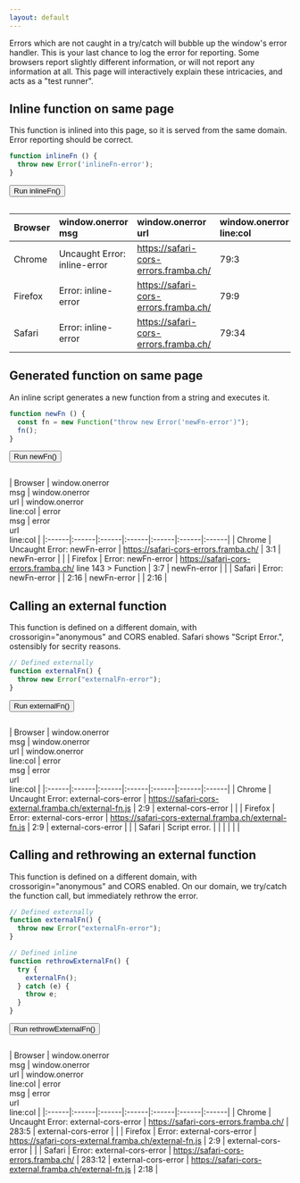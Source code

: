 ```yaml
---
layout: default
---
```


<script type="text/javascript">
const originalOnError = window.onerror;
function setupRunner(name, fn) {
  const testRunner = document.querySelector('[data-run='+name+']');
  const testOutput = document.querySelector('[data-output='+name+']');
  testRunner.addEventListener('click', function () {
    console.log(fn);
    window.onerror = function(message, source, lineno, colno, error) {
      testOutput.innerHTML = JSON.stringify({
        message: message,
        source: source,
        lineno: lineno,
        colno: colno,
        error: {
          message: error && error.message,
          sourceURL: error && error.sourceURL,
          line: error && error.line,
          column: error && error.column
        }
      }, null, 2);
      return true;
    };
    fn();
    window.onerror = originalOnError;
  });
}
</script>

Errors which are not caught in a try/catch will bubble up the window's error handler.
  This is your last chance to log the error for reporting.
  Some browsers report slightly different information, or will not report any information at all.
  This page will interactively explain these intricacies, and acts as a "test runner".

## Inline function on same page

This function is inlined into this page, so it is served from the same domain. Error reporting should be correct.

```javascript
function inlineFn () {
  throw new Error('inlineFn-error');
}
```

<button data-run="inlineFn">Run inlineFn()</button>

<pre><code class="json" data-output="inlineFn"></code></pre>

<script type="text/javascript">
function inlineFn () {
  throw new Error('inline-error');
}
setupRunner("inlineFn", inlineFn);
</script>

| Browser | window.onerror<br>msg | window.onerror<br>url  | window.onerror<br>line:col | error<br>msg | error<br>url | error<br>line:col |
|:------|:------|:------|:------|:------|:------|:------|
| Chrome | Uncaught Error: inline-error | https://safari-cors-errors.framba.ch/ | 79:3 | inline-error |  |
| Firefox | Error: inline-error | https://safari-cors-errors.framba.ch/ | 79:9 | inline-error |  |
| Safari | Error: inline-error | https://safari-cors-errors.framba.ch/ | 79:34 | inline-error | https://safari-cors-errors.framba.ch/ | 79:18 |

## Generated function on same page

An inline script generates a new function from a string and executes it.

```javascript
function newFn () {
  const fn = new Function("throw new Error('newFn-error')");
  fn();
}
```

<button data-run="newFn">Run newFn()</button>

<pre><code class="json" data-output="newFn"></code></pre>

<script type="text/javascript">
function newFn () {
  const fn = new Function("throw new Error('newFn-error')");
  fn();
}
setupRunner("newFn", newFn);
</script>

| Browser | window.onerror<br>msg | window.onerror<br>url | window.onerror<br>line:col | error<br>msg | error<br>url<br>line:col |
|:------|:------|:------|:------|:------|:------|:------|
| Chrome | Uncaught Error: newFn-error | https://safari-cors-errors.framba.ch/ | 3:1 | newFn-error |  |
| Firefox | Error: newFn-error | https://safari-cors-errors.framba.ch/ line 143 > Function | 3:7 | newFn-error |  |
| Safari | Error: newFn-error |  | 2:16 | newFn-error | | 2:16 |

## Calling an external function

<p>This function is defined on a different domain, with crossorigin="anonymous" and CORS enabled.
  Safari shows "Script Error.", ostensibly for secrity reasons.</p>

```javascript
// Defined externally
function externalFn() {
  throw new Error("externalFn-error");
}
```

<button data-run="externalFn">Run externalFn()</button>

<pre><code class="json" data-output="externalFn"></code></pre>

<script type="text/javascript">
setupRunner("externalFn", externalFn);
</script>

| Browser | window.onerror<br>msg | window.onerror<br>url | window.onerror<br>line:col | error<br>msg | error<br>url<br>line:col |
|:------|:------|:------|:------|:------|:------|:------|
| Chrome | Uncaught Error: external-cors-error | https://safari-cors-external.framba.ch/external-fn.js | 2:9 | external-cors-error |  |
| Firefox | Error: external-cors-error | https://safari-cors-external.framba.ch/external-fn.js | 2:9 | external-cors-error |  |
| Safari | Script error. |  |  |  |  |  |

## Calling and rethrowing an external function

<p>This function is defined on a different domain, with crossorigin="anonymous" and CORS enabled.
  On our domain, we try/catch the function call, but immediately rethrow the error.</p>

```javascript
// Defined externally
function externalFn() {
  throw new Error("externalFn-error");
}

// Defined inline
function rethrowExternalFn() {
  try {
    externalFn();
  } catch (e) {
    throw e;
  }
}
```

<button data-run="rethrowExternalFn">Run rethrowExternalFn()</button>

<pre><code class="json" data-output="rethrowExternalFn"></code></pre>

<script type="text/javascript">
function rethrowExternalFn() {
  try {
    externalFn();
  } catch (e) {
    throw e;
  }
}
setupRunner("rethrowExternalFn", rethrowExternalFn);
</script>

| Browser | window.onerror<br>msg | window.onerror<br>url | window.onerror<br>line:col | error<br>msg | error<br>url<br>line:col |
|:------|:------|:------|:------|:------|:------|:------|
| Chrome | Uncaught Error: external-cors-error | https://safari-cors-errors.framba.ch/ | 283:5 | external-cors-error |  |
| Firefox | Error: external-cors-error | https://safari-cors-external.framba.ch/external-fn.js | 2:9 | external-cors-error |  |
| Safari | Error: external-cors-error | https://safari-cors-errors.framba.ch/ | 283:12 | external-cors-error | https://safari-cors-external.framba.ch/external-fn.js | 2:18 |
